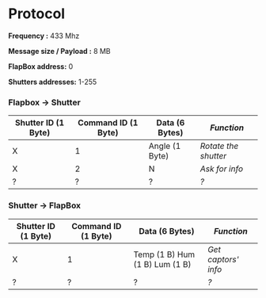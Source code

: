 # Protocol

**Frequency :** 433 Mhz

**Message size / Payload :** 8 MB

**FlapBox address:** 0

**Shutters addresses:** 1-255

### Flapbox → Shutter

| Shutter ID (1 Byte) | Command ID (1 Byte) | Data (6 Bytes)  |     *Function*     |
| ------------------- | ------------------- | --------------- | ------------------ |
|          X          |          1          |  Angle (1 Byte) |*Rotate the shutter*|
|          X          |          2          |        N        |   *Ask for info*   |
|          ?          |          ?          |        ?        |        *?*         |

### Shutter → FlapBox

| Shutter ID (1 Byte) | Command ID (1 Byte) |          Data (6 Bytes)        |     *Function*     |
| ------------------- | ------------------- | ------------------------------ | ------------------ |
|          X          |          1          | Temp (1 B) Hum (1 B) Lum (1 B) |*Get captors' info* |
|          ?          |          ?          |               ?                |        *?*         |
